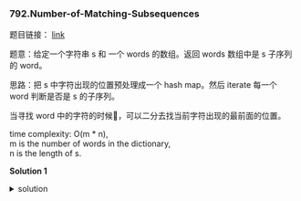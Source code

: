 ### 792.Number-of-Matching-Subsequences

题目链接： [link](https://leetcode.com/problems/number-of-matching-subsequences/)

题意：给定一个字符串 s 和 一个 words 的数组。返回 words 数组中是 s 子序列的 word。

思路：把 s 中字符出现的位置预处理成一个 hash map。然后 iterate 每一个 word 判断是否是 s 的子序列。

当寻找 word 中的字符的时候，可以二分去找当前字符出现的最前面的位置。

time complexity: O(m * n),   
m is the number of words in the dictionary,  
n is the length of s.  

**Solution 1**

<details>
<summary>solution</summary>

```C++
// time complexity: O(m*k*log(n)))
// n is the length of s
// k is the length of words, how many words in the vector
// m is the word length

class Solution {
public:
    int numMatchingSubseq(string s, vector<string>& words) {
        unordered_map<char, vector<int>> positions;
        for (int i = 0; i < s.size(); ++i) {
            char c = s[i];
            positions[c].push_back(i);
        }
        int result = 0;
        for (auto word : words) {
            if (isSubsequence(positions, word)) {
                result++;
            }
        }
        return result;
    }
    bool isSubsequence(unordered_map<char, vector<int>>& positions, const string& word) {
        int currentIdx = 0;
        for (char c : word) {
            if (!positions.count(c)) {return false;}
            // 找到有序数组中大于等于当前数的第一个元素
            auto iter = lower_bound(positions[c].begin(), positions[c].end(), currentIdx);
            if (iter == positions[c].end()) {
                return false;
            }
            currentIdx = *iter + 1;
        }
        return true;
    }
};
```

</details>